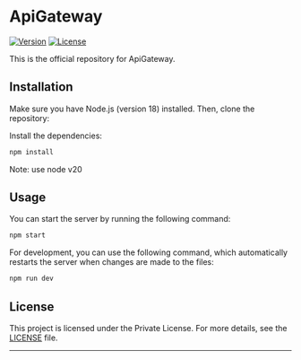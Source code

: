 # ApiGateway

[![Version](https://img.shields.io/badge/version-0.0.0-blue.svg)](https://devops.sistran.com/Colombia/ESTADO/_git/CO_SDE_PROY_ICNN_LogApi)
[![License](https://img.shields.io/badge/license-Private-red.svg)](https://www.sistran.com/latam/es/inicio/)

This is the official repository for ApiGateway.

## Installation

Make sure you have Node.js (version 18) installed. Then, clone the repository:


Install the dependencies:

```bash
npm install
```

Note: use node v20

## Usage

You can start the server by running the following command:

```bash
npm start
```

For development, you can use the following command, which automatically restarts the server when changes are made to the files:

```bash
npm run dev
```
## License

This project is licensed under the Private License. For more details, see the [LICENSE](LICENSE) file.

---

